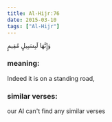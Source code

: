 ```yaml
---
title: Al-Hijr:76
date: 2015-03-10
tags: ["Al-Hijr"]
---
```

وَإِنَّهَا لَبِسَبِيلٍ مُقِيمٍ
### meaning: 
Indeed it is on a standing road,
### similar verses: 

our AI can't find any similar verses




